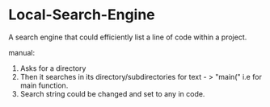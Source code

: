 # Local-Search-Engine
A search engine that could efficiently list a line of code within a project.


manual:

1. Asks for a directory
2. Then it searches in its directory/subdirectories for text - > "main(" i.e for main function.
3. Search string could be changed and set to any in code.
